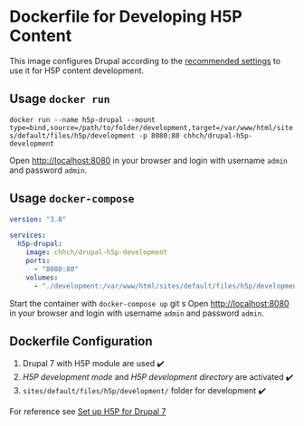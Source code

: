 # Dockerfile for Developing H5P Content

This image configures Drupal according to the [recommended settings](https://h5p.org/development-environment) to use it for H5P content development.

## Usage `docker run`

`docker run --name h5p-drupal --mount type=bind,source=/path/to/folder/development,target=/var/www/html/sites/default/files/h5p/development -p 8080:80 chhch/drupal-h5p-development`

Open <http://localhost:8080> in your browser and login with username `admin` and password `admin`.

## Usage `docker-compose`

```yaml
version: "3.8"

services:
  h5p-drupal:
    image: chhch/drupal-h5p-development
    ports: 
      - "8080:80"
    volumes: 
      - "./development:/var/www/html/sites/default/files/h5p/development"
```

Start the container with `docker-compose up`
git s
Open <http://localhost:8080> in your browser and login with username `admin` and password `admin`.

## Dockerfile Configuration

1. Drupal 7 with H5P module are used :heavy_check_mark:
2. _H5P development mode_ and _H5P development directory_ are activated :heavy_check_mark:
3. `sites/default/files/h5p/development/` folder for development :heavy_check_mark:

For reference see [Set up H5P for Drupal 7](https://h5p.org/documentation/setup/drupal7)
